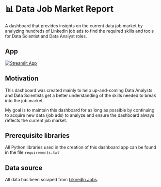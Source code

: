 #  📊 Data Job Market Report

A dashboard that provides insights on the current data job market by analyzing hundreds of LinkedIn job ads to find the required skills and tools for Data Scientist and Data Analyst roles.

## App
[![Streamlit App](https://static.streamlit.io/badges/streamlit_badge_black_white.svg)](https://datajobmarket.streamlit.app/)

## Motivation
This dashboard was created mainly to help up-and-coming Data Analysts and Data Scientists get a better understanding of the skills needed to break into the job market.

My goal is to maintain this dashboard for as long as possible by continuing to acquire new data (job ads) to analyze and ensure the dashboard always reflects the current job market.

## Prerequisite libraries
All Python libraries used in the creation of this dashboard app can be found in the file `requirements.txt`

## Data source
All data has been scraped from [LiknedIn Jobs](https://www.linkedin.com/jobs/).

